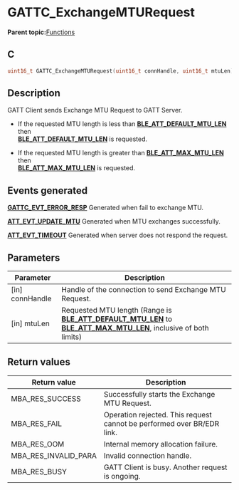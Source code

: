 # GATTC\_ExchangeMTURequest

**Parent topic:**[Functions](GUID-2C0CF1FA-B4E9-4999-9A93-45A167861CC8.md)

## C

```c
uint16_t GATTC_ExchangeMTURequest(uint16_t connHandle, uint16_t mtuLen);
```

## Description

GATT Client sends Exchange MTU Request to GATT Server.

-   If the requested MTU length is less than **[BLE\_ATT\_DEFAULT\_MTU\_LEN](GUID-EBB04E28-2F7B-4DCA-B435-54B0F855531E.md)** then<br />**[BLE\_ATT\_DEFAULT\_MTU\_LEN](GUID-EBB04E28-2F7B-4DCA-B435-54B0F855531E.md)** is requested.

-   If the requested MTU length is greater than **[BLE\_ATT\_MAX\_MTU\_LEN](GUID-EBB04E28-2F7B-4DCA-B435-54B0F855531E.md)** then<br />**[BLE\_ATT\_MAX\_MTU\_LEN](GUID-EBB04E28-2F7B-4DCA-B435-54B0F855531E.md)** is requested.


## Events generated

**[GATTC\_EVT\_ERROR\_RESP](GUID-506F6039-E62F-4121-8CA8-2335BAF7EFB6.md)** Generated when fail to exchange MTU.

**[ATT\_EVT\_UPDATE\_MTU](GUID-506F6039-E62F-4121-8CA8-2335BAF7EFB6.md)** Generated when MTU exchanges successfully.

**[ATT\_EVT\_TIMEOUT](GUID-506F6039-E62F-4121-8CA8-2335BAF7EFB6.md)** Generated when server does not respond the request.

## Parameters

|Parameter|Description|
|---------|-----------|
|\[in\] connHandle|Handle of the connection to send Exchange MTU Request.|
|\[in\] mtuLen|Requested MTU length \(Range is **[BLE\_ATT\_DEFAULT\_MTU\_LEN](GUID-EBB04E28-2F7B-4DCA-B435-54B0F855531E.md)** to **[BLE\_ATT\_MAX\_MTU\_LEN](GUID-EBB04E28-2F7B-4DCA-B435-54B0F855531E.md)**, inclusive of both limits\)|

## Return values

|Return value|Description|
|------------|-----------|
|MBA\_RES\_SUCCESS|Successfully starts the Exchange MTU Request.|
|MBA\_RES\_FAIL|Operation rejected. This request cannot be performed over BR/EDR link.|
|MBA\_RES\_OOM|Internal memory allocation failure.|
|MBA\_RES\_INVALID\_PARA|Invalid connection handle.|
|MBA\_RES\_BUSY|GATT Client is busy. Another request is ongoing.|


